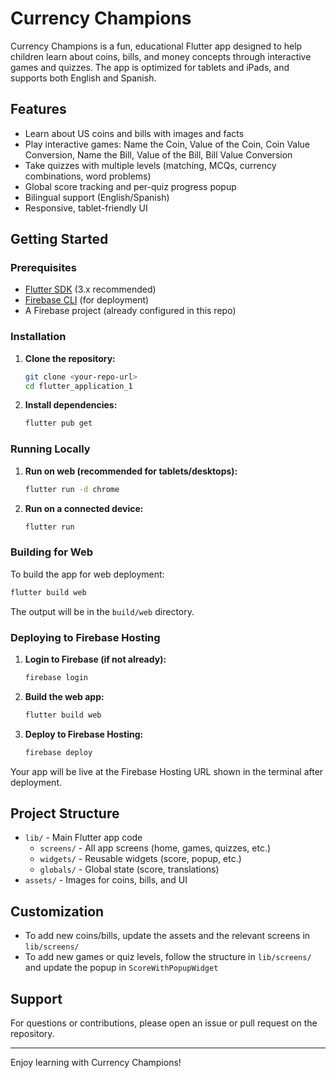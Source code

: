 # Currency Champions

Currency Champions is a fun, educational Flutter app designed to help children learn about coins, bills, and money concepts through interactive games and quizzes. The app is optimized for tablets and iPads, and supports both English and Spanish.

## Features
- Learn about US coins and bills with images and facts
- Play interactive games: Name the Coin, Value of the Coin, Coin Value Conversion, Name the Bill, Value of the Bill, Bill Value Conversion
- Take quizzes with multiple levels (matching, MCQs, currency combinations, word problems)
- Global score tracking and per-quiz progress popup
- Bilingual support (English/Spanish)
- Responsive, tablet-friendly UI

## Getting Started

### Prerequisites
- [Flutter SDK](https://flutter.dev/docs/get-started/install) (3.x recommended)
- [Firebase CLI](https://firebase.google.com/docs/cli) (for deployment)
- A Firebase project (already configured in this repo)

### Installation
1. **Clone the repository:**
   ```bash
   git clone <your-repo-url>
   cd flutter_application_1
   ```
2. **Install dependencies:**
   ```bash
   flutter pub get
   ```

### Running Locally
1. **Run on web (recommended for tablets/desktops):**
   ```bash
   flutter run -d chrome
   ```
2. **Run on a connected device:**
   ```bash
   flutter run
   ```

### Building for Web
To build the app for web deployment:
```bash
flutter build web
```
The output will be in the `build/web` directory.

### Deploying to Firebase Hosting
1. **Login to Firebase (if not already):**
   ```bash
   firebase login
   ```
2. **Build the web app:**
   ```bash
   flutter build web
   ```
3. **Deploy to Firebase Hosting:**
   ```bash
   firebase deploy
   ```

Your app will be live at the Firebase Hosting URL shown in the terminal after deployment.

## Project Structure
- `lib/` - Main Flutter app code
  - `screens/` - All app screens (home, games, quizzes, etc.)
  - `widgets/` - Reusable widgets (score, popup, etc.)
  - `globals/` - Global state (score, translations)
- `assets/` - Images for coins, bills, and UI

## Customization
- To add new coins/bills, update the assets and the relevant screens in `lib/screens/`
- To add new games or quiz levels, follow the structure in `lib/screens/` and update the popup in `ScoreWithPopupWidget`

## Support
For questions or contributions, please open an issue or pull request on the repository.

---
Enjoy learning with Currency Champions! 